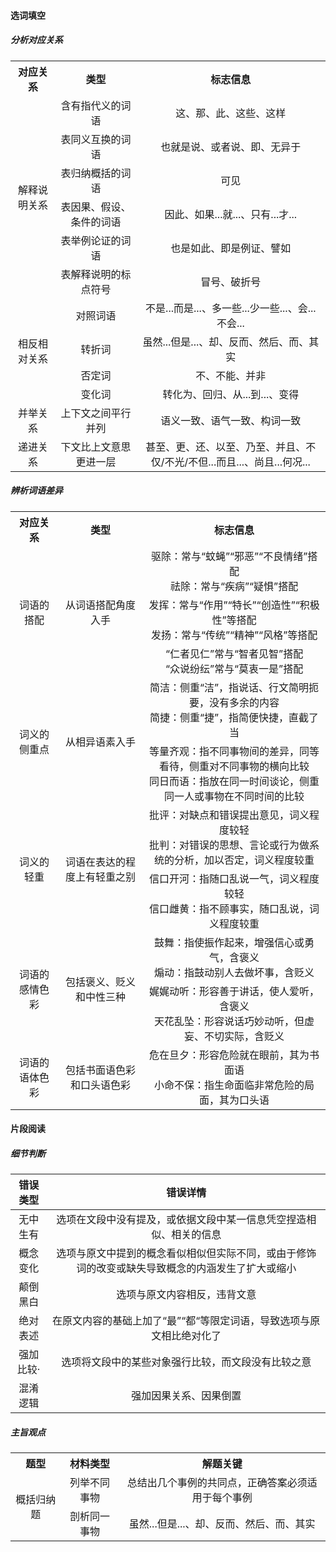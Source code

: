 #### 选词填空

##### 分析对应关系

<table>
    <tr align="center">
        <th>对应关系</th>
        <th>类型</th>
        <th>标志信息</th>
    </tr>
    <tr align="center">
    	<td rowspan="6">解释说明关系</td>
    	<td>含有指代义的词语</td>
    	<td>这、那、此、这些、这样</td>
    </tr>
    <tr align="center">
    	<td>表同义互换的词语</td>
    	<td>也就是说、或者说、即、无异于</td>
    </tr>
    <tr align="center">
    	<td>表归纳概括的词语</td>
    	<td>可见</td>
    </tr>
    <tr align="center">
    	<td>表因果、假设、条件的词语</td>
    	<td>因此、如果...就...、只有...才...</td>
    </tr>
    <tr align="center">
    	<td>表举例论证的词语</td>
    	<td>也是如此、即是例证、譬如</td>
    </tr>
    <tr align="center">
    	<td>表解释说明的标点符号</td>
    	<td>冒号、破折号</td>
    </tr>
    <tr align="center">
    	<td rowspan="4">相反相对关系</td>
    	<td>对照词语</td>
    	<td>不是...而是...、多一些...少一些...、会...不会...</td>
    </tr>
    <tr align="center">
    	<td>转折词</td>
    	<td>虽然...但是...、却、反而、然后、而、其实</td>
    </tr>
    <tr align="center">
    	<td>否定词</td>
    	<td>不、不能、并非</td>
    </tr>
    <tr align="center">
    	<td>变化词</td>
    	<td>转化为、回归、从...到...、变得</td>
    </tr>
    <tr align="center">
    	<td>并举关系</td>
    	<td>上下文之间平行并列</td>
        <td>语义一致、语气一致、构词一致</td>
    </tr>
    <tr align="center">
    	<td>递进关系</td>
    	<td>下文比上文意思更进一层</td>
        <td>甚至、更、还、以至、乃至、并且、不仅/不光/不但...而且...、尚且...何况...</td>
    </tr>
</table>

##### 辨析词语差异

<table>
    <tr align="center">
        <th>对应关系</th>
        <th>类型</th>
        <th>标志信息</th>
    </tr>
    <tr align="center">
    	<td rowspan="3">词语的搭配</td>
    	<td rowspan="3">从词语搭配角度入手</td>
    	<td>驱除：常与“蚊蝇”“邪恶”“不良情绪”搭配</br>祛除：常与“疾病”“疑惧”搭配</td>
    </tr>
    <tr align="center">
    	<td>发挥：常与“作用”“特长”“创造性”“积极性”等搭配</br>发扬：常与“传统”“精神”“风格”等搭配</td>
    </tr>
    <tr align="center">
    	<td>“仁者见仁”常与“智者见智”搭配</br>“众说纷纭”常与“莫衷一是”搭配</td>
    </tr>
    <tr align="center">
    	<td rowspan="2">词义的侧重点</td>
    	<td rowspan="2">从相异语素入手</td>
    	<td>简洁：侧重“洁”，指说话、行文简明扼要，没有多余的内容</br>简捷：侧重“捷”，指简便快捷，直截了当</td>
    </tr>
    <tr align="center">
    	<td>等量齐观：指不同事物间的差异，同等看待，侧重对不同事物的横向比较</br>同日而语：指放在同一时间谈论，侧重同一人或事物在不同时间的比较</td>
    </tr>
    <tr align="center">
    	<td rowspan="2">词义的轻重</td>
    	<td rowspan="2">词语在表达的程度上有轻重之别</td>
    	<td>批评：对缺点和错误提出意见，词义程度较轻</br>批判：对错误的思想、言论或行为做系统的分析，加以否定，词义程度较重</td>
    </tr>
    <tr align="center">
    	<td>信口开河：指随口乱说一气，词义程度较轻</br>信口雌黄：指不顾事实，随口乱说，词义程度较重</td>
    </tr>
    <tr align="center">
    	<td rowspan="2">词语的感情色彩</td>
    	<td rowspan="2">包括褒义、贬义和中性三种</td>
    	<td>鼓舞：指使振作起来，增强信心或勇气，含褒义</br>煽动：指鼓动别人去做坏事，含贬义</td>
    </tr>
    <tr align="center">
    	<td>娓娓动听：形容善于讲话，使人爱听，含褒义</br>天花乱坠：形容说话巧妙动听，但虚妄、不切实际，含贬义</td>
    </tr>
    <tr align="center">
    	<td>词语的语体色彩</td>
    	<td>包括书面语色彩和口头语色彩</td>
    	<td>危在旦夕：形容危险就在眼前，其为书面语</br>小命不保：指生命面临非常危险的局面，其为口头语</td>
    </tr>
</table>

#### 片段阅读

##### 细节判断

| 错误类型  |                           错误详情                           |
| :-------: | :----------------------------------------------------------: |
| 无中生有  | 选项在文段中没有提及，或依据文段中某一信息凭空捏造相似、相关的信息 |
| 概念变化  | 选项与原文中提到的概念看似相似但实际不同，或由于修饰词的改变或缺失导致概念的内涵发生了扩大或缩小 |
| 颠倒黑白  |                 选项与原文内容相反，违背文意                 |
| 绝对表述  | 在原文内容的基础上加了“最”“都“等限定词语，导致选项与原文相比绝对化了 |
| 强加比较· |      选项将文段中的某些对象强行比较，而文段没有比较之意      |
| 混淆逻辑  |                    强加因果关系、因果倒置                    |

##### 主旨观点

<table>
    <tr align="center">
        <th>题型</th>
        <th>材料类型</th>
        <th>解题关键</th>
    </tr>
    <tr align="center">
    	<td rowspan="2">概括归纳题</td>
    	<td>列举不同事物</td>
    	<td>总结出几个事例的共同点，正确答案必须适用于每个事例</td>
    </tr>
    <tr align="center">
    	<td>剖析同一事物</td>
    	<td>虽然...但是...、却、反而、然后、而、其实</td>
    </tr>
</table>